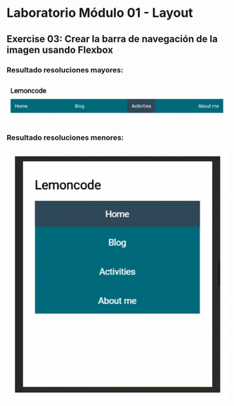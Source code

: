 # Laboratorio Módulo 01 - Layout

## Exercise 03: Crear la barra de navegación de la imagen usando Flexbox

### Resultado resoluciones mayores:

![imagen de menú de navegación para resoluciones mayores](https://github.com/elevalgue/ejercicios-master-frontend/blob/main/01-module-layout/03-exercise/front/lab-01-ex-03-1.png)

### Resultado resoluciones menores:

![imagen de menú de navegación para resoluciones menores](https://github.com/elevalgue/ejercicios-master-frontend/blob/main/01-module-layout/03-exercise/front/lab-01-ex-03-2.png)
